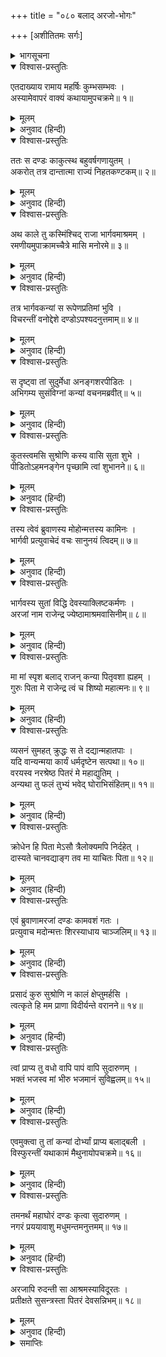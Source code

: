 +++
title = "०८० बलाद् अरजो-भोगः"

+++
[अशीतितमः सर्गः]



<details><summary>भागसूचना</summary>

80. राजा दण्डका भार्गव-कन्याके साथ बलात्कार
</details>

<details open><summary>विश्वास-प्रस्तुतिः</summary>

एतदाख्याय रामाय महर्षिः कुम्भसम्भवः ।  
अस्यामेवापरं वाक्यं कथायामुपचक्रमे॥ १॥
</details>

<details><summary>मूलम्</summary>

एतदाख्याय रामाय महर्षिः कुम्भसम्भवः ।  
अस्यामेवापरं वाक्यं कथायामुपचक्रमे॥ १॥
</details>

<details><summary>अनुवाद (हिन्दी)</summary>

महर्षि कुम्भज श्रीरामसे इतनी कथा कहकर फिर इसीका अवशिष्ट अंश इस तरह कहने लगे—॥ १॥
</details>

<details open><summary>विश्वास-प्रस्तुतिः</summary>

ततः स दण्डः काकुत्स्थ बहुवर्षगणायुतम् ।  
अकरोत् तत्र दान्तात्मा राज्यं निहतकण्टकम्॥ २॥
</details>

<details><summary>मूलम्</summary>

ततः स दण्डः काकुत्स्थ बहुवर्षगणायुतम् ।  
अकरोत् तत्र दान्तात्मा राज्यं निहतकण्टकम्॥ २॥
</details>

<details><summary>अनुवाद (हिन्दी)</summary>

‘काकुत्स्थ! तदनन्तर राजा दण्डने मन और इन्द्रियोंको काबूमें रखकर बहुत वर्षोंतक वहाँ अकण्टक राज्य किया॥ २॥
</details>

<details open><summary>विश्वास-प्रस्तुतिः</summary>

अथ काले तु कस्मिंश्चिद् राजा भार्गवमाश्रमम् ।  
रमणीयमुपाक्रामच्चैत्रे मासि मनोरमे॥ ३॥
</details>

<details><summary>मूलम्</summary>

अथ काले तु कस्मिंश्चिद् राजा भार्गवमाश्रमम् ।  
रमणीयमुपाक्रामच्चैत्रे मासि मनोरमे॥ ३॥
</details>

<details><summary>अनुवाद (हिन्दी)</summary>

‘तत्पश्चात् किसी समय राजा मनोरम चैत्रमासमें शुक्राचार्यके रमणीय आश्रमपर आया॥ ३॥
</details>

<details open><summary>विश्वास-प्रस्तुतिः</summary>

तत्र भार्गवकन्यां स रूपेणप्रतिमां भुवि ।  
विचरन्तीं वनोद्देशे दण्डोऽपश्यदनुत्तमाम्॥ ४॥
</details>

<details><summary>मूलम्</summary>

तत्र भार्गवकन्यां स रूपेणप्रतिमां भुवि ।  
विचरन्तीं वनोद्देशे दण्डोऽपश्यदनुत्तमाम्॥ ४॥
</details>

<details><summary>अनुवाद (हिन्दी)</summary>

‘वहाँ शुक्राचार्यकी सर्वोत्तम सुन्दरी कन्या, जिसके रूपकी इस भूतलपर कहीं तुलना नहीं थी, वनप्रान्तमें विचर रही थी । दण्डने उसे देखा॥ ४॥
</details>

<details open><summary>विश्वास-प्रस्तुतिः</summary>

स दृष्ट्वा तां सुदुर्मेधा अनङ्गशरपीडितः ।  
अभिगम्य सुसंविग्नां कन्यां वचनमब्रवीत्॥ ५॥
</details>

<details><summary>मूलम्</summary>

स दृष्ट्वा तां सुदुर्मेधा अनङ्गशरपीडितः ।  
अभिगम्य सुसंविग्नां कन्यां वचनमब्रवीत्॥ ५॥
</details>

<details><summary>अनुवाद (हिन्दी)</summary>

‘उसे देखते ही वह अत्यन्त खोटी बुद्धिवाला राजा कामदेवके बाणोंसे पीड़ित हो पास जाकर उस डरी हुई कन्यासे बोला—॥ ५॥
</details>

<details open><summary>विश्वास-प्रस्तुतिः</summary>

कुतस्त्वमसि सुश्रोणि कस्य वासि सुता शुभे ।  
पीडितोऽहमनङ्गेन पृच्छामि त्वां शुभानने॥ ६॥
</details>

<details><summary>मूलम्</summary>

कुतस्त्वमसि सुश्रोणि कस्य वासि सुता शुभे ।  
पीडितोऽहमनङ्गेन पृच्छामि त्वां शुभानने॥ ६॥
</details>

<details><summary>अनुवाद (हिन्दी)</summary>

‘‘सुश्रोणि! तुम कहाँसे आयी हो अथवा शुभे! तुम किसकी पुत्री हो? शुभानने! मैं कामदेवसे पीड़ित हूँ; इसलिये तुम्हारा परिचय पूछता हूँ’’॥ ६॥
</details>

<details open><summary>विश्वास-प्रस्तुतिः</summary>

तस्य त्वेवं ब्रुवाणस्य मोहोन्मत्तस्य कामिनः ।  
भार्गवी प्रत्युवाचेदं वचः सानुनयं त्विदम्॥ ७॥
</details>

<details><summary>मूलम्</summary>

तस्य त्वेवं ब्रुवाणस्य मोहोन्मत्तस्य कामिनः ।  
भार्गवी प्रत्युवाचेदं वचः सानुनयं त्विदम्॥ ७॥
</details>

<details><summary>अनुवाद (हिन्दी)</summary>

‘मोहसे उन्मत्त होकर वह कामी राजा जब इस प्रकार पूछने लगा, तब भृगुकन्याने विनयपूर्वक उसे इस प्रकार उत्तर दिया—॥ ७॥
</details>

<details open><summary>विश्वास-प्रस्तुतिः</summary>

भार्गवस्य सुतां विद्धि देवस्याक्लिष्टकर्मणः ।  
अरजां नाम राजेन्द्र ज्येष्ठामाश्रमवासिनीम्॥ ८॥
</details>

<details><summary>मूलम्</summary>

भार्गवस्य सुतां विद्धि देवस्याक्लिष्टकर्मणः ।  
अरजां नाम राजेन्द्र ज्येष्ठामाश्रमवासिनीम्॥ ८॥
</details>

<details><summary>अनुवाद (हिन्दी)</summary>

‘‘राजेन्द्र! तुम्हें ज्ञात होना चाहिये कि मैं पुण्यकर्मा शुक्रदेवताकी ज्येष्ठ पुत्री हूँ । मेरा नाम अरजा है । मैं इसी आश्रममें निवास करती हूँ॥ ८॥
</details>

<details open><summary>विश्वास-प्रस्तुतिः</summary>

मा मां स्पृश बलाद् राजन् कन्या पितृवशा ह्यहम् ।  
गुरुः पिता मे राजेन्द्र त्वं च शिष्यो महात्मनः॥ ९॥
</details>

<details><summary>मूलम्</summary>

मा मां स्पृश बलाद् राजन् कन्या पितृवशा ह्यहम् ।  
गुरुः पिता मे राजेन्द्र त्वं च शिष्यो महात्मनः॥ ९॥
</details>

<details><summary>अनुवाद (हिन्दी)</summary>

‘‘राजन्! बलपूर्वक मेरा स्पर्श न करो । मैं पिताके अधीन रहनेवाली कुमारी कन्या हूँ । राजेन्द्र! मेरे पिता तुम्हारे गुरु हैं और तुम उन महात्माके शिष्य हो॥ ९॥
</details>

<details open><summary>विश्वास-प्रस्तुतिः</summary>

व्यसनं सुमहत् क्रुद्धः स ते दद्यान्महातपाः ।  
यदि वान्यन्मया कार्यं धर्मदृष्टेन सत्पथा॥ १०॥  
वरयस्व नरश्रेष्ठ पितरं मे महाद्युतिम् ।  
अन्यथा तु फलं तुभ्यं भवेद् घोराभिसंहितम्॥ ११॥
</details>

<details><summary>मूलम्</summary>

व्यसनं सुमहत् क्रुद्धः स ते दद्यान्महातपाः ।  
यदि वान्यन्मया कार्यं धर्मदृष्टेन सत्पथा॥ १०॥  
वरयस्व नरश्रेष्ठ पितरं मे महाद्युतिम् ।  
अन्यथा तु फलं तुभ्यं भवेद् घोराभिसंहितम्॥ ११॥
</details>

<details><summary>अनुवाद (हिन्दी)</summary>

‘‘नरश्रेष्ठ! वे महातपस्वी हैं । यदि कुपित हो जायँ तो तुम्हें बड़ी भारी विपत्तिमें डाल सकते हैं । यदि मुझसे तुम्हें दूसरा ही काम लेना हो (अर्थात् यदि तुम मुझे अपनी भार्या बनाना चाहते हो) तो धर्मशास्त्रोक्त सन्मार्गसे चलकर मेरे महातेजस्वी पितासे मुझको माँग लो । अन्यथा तुम्हें अपने स्वेच्छाचारका बड़ा भयानक फल भोगना पड़ेगा॥ १०-११॥
</details>

<details open><summary>विश्वास-प्रस्तुतिः</summary>

क्रोधेन हि पिता मेऽसौ त्रैलोक्यमपि निर्दहेत् ।  
दास्यते चानवद्याङ्ग तव मा याचितः पिता॥ १२॥
</details>

<details><summary>मूलम्</summary>

क्रोधेन हि पिता मेऽसौ त्रैलोक्यमपि निर्दहेत् ।  
दास्यते चानवद्याङ्ग तव मा याचितः पिता॥ १२॥
</details>

<details><summary>अनुवाद (हिन्दी)</summary>

‘‘मेरे पिता अपनी क्रोधाग्निसे सारी त्रिलोकीको भी दग्ध कर सकते हैं; अतः सुन्दर अङ्गोंवाले नरेश! तुम बलात्कार न करो । तुम्हारे याचना करनेपर पिताजी मुझे अवश्य तुम्हारे हाथमें सौंप देंगे’’॥ १२॥
</details>

<details open><summary>विश्वास-प्रस्तुतिः</summary>

एवं ब्रुवाणामरजां दण्डः कामवशं गतः ।  
प्रत्युवाच मदोन्मत्तः शिरस्याधाय चाञ्जलिम्॥ १३॥
</details>

<details><summary>मूलम्</summary>

एवं ब्रुवाणामरजां दण्डः कामवशं गतः ।  
प्रत्युवाच मदोन्मत्तः शिरस्याधाय चाञ्जलिम्॥ १३॥
</details>

<details><summary>अनुवाद (हिन्दी)</summary>

‘जब अरजा ऐसी बातें कह रही थीं, उस समय कामके अधीन हुए दण्डने मदोन्मत्त होकर दोनों हाथ सिरपर जोड़ लिये और इस प्रकार उत्तर दिया—॥ १३॥
</details>

<details open><summary>विश्वास-प्रस्तुतिः</summary>

प्रसादं कुरु सुश्रोणि न कालं क्षेप्तुमर्हसि ।  
त्वत्कृते हि मम प्राणा विदीर्यन्ते वरानने॥ १४॥
</details>

<details><summary>मूलम्</summary>

प्रसादं कुरु सुश्रोणि न कालं क्षेप्तुमर्हसि ।  
त्वत्कृते हि मम प्राणा विदीर्यन्ते वरानने॥ १४॥
</details>

<details><summary>अनुवाद (हिन्दी)</summary>

‘‘सुन्दरी! कृपा करो । समय न बिताओ । वरानने! तुम्हारे लिये मेरे प्राण निकले जा रहे हैं॥ १४॥
</details>

<details open><summary>विश्वास-प्रस्तुतिः</summary>

त्वां प्राप्य तु वधो वापि पापं वापि सुदारुणम् ।  
भक्तं भजस्व मां भीरु भजमानं सुविह्वलम्॥ १५॥
</details>

<details><summary>मूलम्</summary>

त्वां प्राप्य तु वधो वापि पापं वापि सुदारुणम् ।  
भक्तं भजस्व मां भीरु भजमानं सुविह्वलम्॥ १५॥
</details>

<details><summary>अनुवाद (हिन्दी)</summary>

‘‘तुम्हें प्राप्त कर लेनेपर मेरा वध हो जाय अथवा मुझे अत्यन्त दारुण दुःख प्राप्त हो तो भी कोई चिन्ता नहीं है । भीरु! मैं तुम्हारा भक्त हूँ । अत्यन्त व्याकुल हुए मुझ अपने सेवकको स्वीकार करो’’॥ १५॥
</details>

<details open><summary>विश्वास-प्रस्तुतिः</summary>

एवमुक्त्वा तु तां कन्यां दोर्भ्यां प्राप्य बलाद‍्बली ।  
विस्फुरन्तीं यथाकामं मैथुनायोपचक्रमे॥ १६॥
</details>

<details><summary>मूलम्</summary>

एवमुक्त्वा तु तां कन्यां दोर्भ्यां प्राप्य बलाद‍्बली ।  
विस्फुरन्तीं यथाकामं मैथुनायोपचक्रमे॥ १६॥
</details>

<details><summary>अनुवाद (हिन्दी)</summary>

‘ऐसा कहकर उस बलवान् नरेशने उस भार्गव-कन्याको बलपूर्वक दोनों भुजाओंमें भर लिया । वह उसकी पकड़से छूटनेके लिये छटपटाने लगी तो भी उसने अपनी इच्छाके अनुसार उसके साथ समागम किया॥ १६॥
</details>

<details open><summary>विश्वास-प्रस्तुतिः</summary>

तमनर्थं महाघोरं दण्डः कृत्वा सुदारुणम् ।  
नगरं प्रययावाशु मधुमन्तमनुत्तमम्॥ १७॥
</details>

<details><summary>मूलम्</summary>

तमनर्थं महाघोरं दण्डः कृत्वा सुदारुणम् ।  
नगरं प्रययावाशु मधुमन्तमनुत्तमम्॥ १७॥
</details>

<details><summary>अनुवाद (हिन्दी)</summary>

‘वह अत्यन्त दारुण एवं महाभयंकर अनर्थ करके दण्ड तुरंत ही अपने उत्तम नगर मधुमन्तको चला गया॥ १७॥
</details>

<details open><summary>विश्वास-प्रस्तुतिः</summary>

अरजापि रुदन्ती सा आश्रमस्याविदूरतः ।  
प्रतीक्षते सुसन्त्रस्ता पितरं देवसन्निभम्॥ १८॥
</details>

<details><summary>मूलम्</summary>

अरजापि रुदन्ती सा आश्रमस्याविदूरतः ।  
प्रतीक्षते सुसन्त्रस्ता पितरं देवसन्निभम्॥ १८॥
</details>

<details><summary>अनुवाद (हिन्दी)</summary>

‘अरजा भी भयभीत हो रोती हुई आश्रमके पास ही अपने देवतुल्य पिताके आनेकी राह देखने लगी’॥ १८॥
</details>

<details><summary>समाप्तिः</summary>

इत्यार्षे श्रीमद्रामायणे वाल्मीकीये आदिकाव्ये उत्तरकाण्डेऽशीतितमः सर्गः॥ ८०॥  
इस प्रकार श्रीवाल्मीकिनिर्मित आर्षरामायण आदिकाव्यके उत्तरकाण्डमें अस्सीवाँ सर्ग पूरा हुआ॥ ८०॥
</details>

